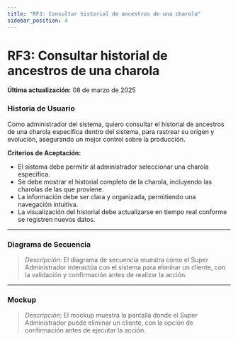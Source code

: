 ```yaml
---
title: "RF3: Consultar historial de ancestros de una charola"  
sidebar_position: 4
---
```


# RF3: Consultar historial de ancestros de una charola

**Última actualización:** 08 de marzo de 2025

### Historia de Usuario
Como administrador del sistema, quiero consultar el historial de ancestros de una charola específica dentro del sistema, para rastrear su origen y evolución, asegurando un mejor control sobre la producción.

  **Criterios de Aceptación:**
  - El sistema debe permitir al administrador seleccionar una charola específica.
  - Se debe mostrar el historial completo de la charola, incluyendo las charolas de las que proviene.
  - La información debe ser clara y organizada, permitiendo una navegación intuitiva.
  - La visualización del historial debe actualizarse en tiempo real conforme se registren nuevos datos.

---

### Diagrama de Secuencia

> *Descripción*: El diagrama de secuencia muestra cómo el Super Administrador interactúa con el sistema para eliminar un cliente, con la validación y confirmación antes de realizar la acción.

---

### Mockup

> *Descripción*: El mockup muestra la pantalla donde el Super Administrador puede eliminar un cliente, con la opción de confirmación antes de ejecutar la acción.
